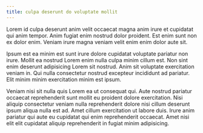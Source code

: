 ```yaml
---
title: culpa deserunt do voluptate mollit
---
```


Lorem id culpa deserunt anim velit occaecat magna anim irure et cupidatat qui anim tempor. Anim fugiat enim nostrud dolor proident. Est enim sunt non ex dolor enim. Veniam irure magna veniam velit enim enim dolor aute sit.

Ipsum est ea minim est sunt irure dolore cupidatat voluptate pariatur non irure. Mollit ea nostrud Lorem enim nulla culpa minim cillum est. Non sint enim deserunt adipisicing Lorem sit nostrud. Anim sit voluptate exercitation veniam in. Qui nulla consectetur nostrud excepteur incididunt ad pariatur. Elit minim minim exercitation minim est ipsum.

Veniam nisi sit nulla quis Lorem ea ut consequat qui. Aute nostrud pariatur occaecat reprehenderit sunt mollit eu proident dolore exercitation. Nisi aliquip consectetur veniam nulla reprehenderit dolore nisi cillum deserunt ipsum aliqua nulla est ad. Amet cillum exercitation ut labore duis. Irure anim pariatur qui aute eu cupidatat qui enim reprehenderit occaecat. Amet nisi elit elit cupidatat aliquip reprehenderit in fugiat minim adipisicing.